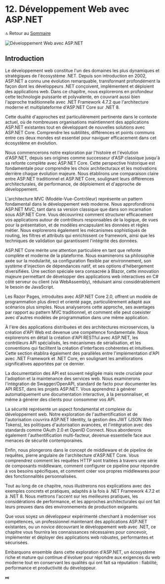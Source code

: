 # 12. Développement Web avec ASP.NET

🔝 Retour au [Sommaire](/SOMMAIRE.md)

![Développement Web avec ASP.NET](https://via.placeholder.com/800x200?text=D%C3%A9veloppement+Web+avec+ASP.NET)

## Introduction

Le développement web constitue l'un des domaines les plus dynamiques et stratégiques de l'écosystème .NET. Depuis son introduction en 2002, ASP.NET a connu une évolution remarquable, transformant profondément la façon dont les développeurs .NET conçoivent, implémentent et déploient des applications web. Dans ce chapitre, nous explorerons en profondeur cette technologie puissante et polyvalente, en couvrant aussi bien l'approche traditionnelle avec .NET Framework 4.7.2 que l'architecture moderne et multiplateforme d'ASP.NET Core sur .NET 8.

Cette dualité d'approches est particulièrement pertinente dans le contexte actuel, où de nombreuses organisations maintiennent des applications ASP.NET existantes tout en développant de nouvelles solutions avec ASP.NET Core. Comprendre les subtilités, différences et points communs entre ces deux mondes est essentiel pour naviguer efficacement dans cet écosystème en évolution.

Nous commencerons notre exploration par l'histoire et l'évolution d'ASP.NET, depuis ses origines comme successeur d'ASP classique jusqu'à sa refonte complète avec ASP.NET Core. Cette perspective historique est fondamentale pour comprendre les choix architecturaux et les motivations derrière chaque évolution majeure. Nous établirons une comparaison claire entre ASP.NET traditionnel et ASP.NET Core, soulignant leurs différences architecturales, de performance, de déploiement et d'approche de développement.

L'architecture MVC (Modèle-Vue-Contrôleur) représente un pattern fondamental dans le développement web moderne. Nous approfondirons ASP.NET MVC, tant dans sa version classique que dans son incarnation sous ASP.NET Core. Vous découvrirez comment structurer efficacement vos applications autour de contrôleurs responsables de la logique, de vues pour la présentation, et de modèles encapsulant les données et règles métier. Nous explorerons également les mécanismes sophistiqués de routing, les filtres et attributs qui enrichissent ce framework, ainsi que les techniques de validation qui garantissent l'intégrité des données.

ASP.NET Core mérite une attention particulière en tant que refonte complète et moderne de la plateforme. Nous examinerons sa philosophie axée sur la modularité, sa configuration flexible par environnement, son système d'injection de dépendances natif, et ses options d'hébergement diversifiées. Une section spéciale sera consacrée à Blazor, cette innovation majeure permettant de développer des applications web interactives en C# côté serveur ou client (via WebAssembly), réduisant ainsi considérablement le besoin de JavaScript.

Les Razor Pages, introduites avec ASP.NET Core 2.0, offrent un modèle de programmation plus direct et orienté page, particulièrement adapté aux scénarios plus simples. Nous analyserons cette approche, ses avantages par rapport au pattern MVC traditionnel, et comment elle peut coexister avec d'autres modèles de programmation dans une même application.

À l'ère des applications distribuées et des architectures microservices, la création d'API Web est devenue une compétence fondamentale. Nous explorerons en détail la création d'API RESTful avec ASP.NET, les contrôleurs API spécialisés, les mécanismes de sérialisation, et les conventions qui facilitent la création d'interfaces cohérentes et intuitives. Cette section établira également des parallèles entre l'implémentation d'API avec .NET Framework et .NET Core, en soulignant les améliorations significatives apportées par ce dernier.

La documentation des API est souvent négligée mais reste cruciale pour l'adoption et la maintenance des services web. Nous examinerons l'intégration de Swagger/OpenAPI, standard de facto pour documenter les API REST, dans les projets ASP.NET. Vous apprendrez à générer automatiquement une documentation interactive, à la personnaliser, et même à générer des clients pour consommer vos API.

La sécurité représente un aspect fondamental et complexe du développement web. Notre exploration de l'authentification et de l'autorisation couvrira ASP.NET Identity, la gestion des JWT (JSON Web Tokens), les politiques d'autorisation avancées, et l'intégration avec des standards comme OAuth 2.0 et OpenID Connect. Nous aborderons également l'authentification multi-facteur, devenue essentielle face aux menaces de sécurité contemporaines.

Enfin, nous plongerons dans le concept de middleware et de pipeline de requêtes, pierre angulaire de l'architecture d'ASP.NET Core. Vous comprendrez comment les requêtes HTTP sont traitées à travers une série de composants middleware, comment configurer ce pipeline pour répondre à vos besoins spécifiques, et comment créer vos propres middlewares pour des fonctionnalités personnalisées.

Tout au long de ce chapitre, nous illustrerons nos explications avec des exemples concrets et pratiques, adaptés à la fois à .NET Framework 4.7.2 et à .NET 8. Nous mettrons l'accent sur les meilleures pratiques, les considérations de performance, et les approches architecturales qui ont fait leurs preuves dans des environnements de production exigeants.

Que vous soyez un développeur expérimenté cherchant à moderniser vos compétences, un professionnel maintenant des applications ASP.NET existantes, ou un novice découvrant le développement web avec .NET, ce chapitre vous fournira les connaissances nécessaires pour concevoir, implémenter et déployer des applications web robustes, performantes et sécurisées.

Embarquons ensemble dans cette exploration d'ASP.NET, un écosystème riche et mature qui continue d'évoluer pour répondre aux exigences du web moderne tout en conservant les qualités qui ont fait sa réputation : fiabilité, performance et productivité du développeur.

⏭️
